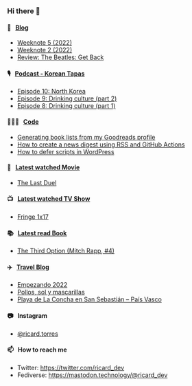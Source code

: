 ### Hi there 👋

#### 📝 &nbsp;&nbsp;[Blog](https://ricard.blog)

- [Weeknote 5 (2022)](https://ricard.blog/weeknote/week-5-2022/)
- [Weeknote 2 (2022)](https://ricard.blog/weeknote/week-2-2022/)
- [Review: The Beatles: Get Back](https://ricard.blog/review/the-beatles-get-back/)

#### 🎙 &nbsp;&nbsp;[Podcast - Korean Tapas](https://koreantapas.show/)

- [Episode 10: North Korea](https://anchor.fm/korean-tapas/episodes/Episode-10-North-Korea-e1eb5d2)
- [Episode 9: Drinking culture (part 2)](https://anchor.fm/korean-tapas/episodes/Episode-9-Drinking-culture-part-2-e1dknui)
- [Episode 8: Drinking culture (part 1)](https://anchor.fm/korean-tapas/episodes/Episode-8-Drinking-culture-part-1-e1d1107)

#### 👨🏻‍💻 &nbsp;&nbsp;[Code](https://ricard.dev)

- [Generating book lists from my Goodreads profile](https://ricard.dev/generating-book-lists-from-my-goodreads-profile/)
- [How to create a news digest using RSS and GitHub Actions](https://ricard.dev/how-to-create-a-news-digest-using-rss-and-github-actions/)
- [How to defer scripts in WordPress](https://ricard.dev/how-to-defer-scripts-in-wordpress/)

#### 🍿 &nbsp;&nbsp;[Latest watched Movie](https://quicoto.github.io/reviews/movies/)

- [The Last Duel](https://quicoto.github.io/reviews/movies/the-last-duel/)

#### 📺 &nbsp;&nbsp;[Latest watched TV Show](https://quicoto.github.io/reviews/tv-shows)

- [Fringe 1x17](https://quicoto.github.io/reviews/tv-shows/fringe/1x17/)

#### 📚 &nbsp;&nbsp;[Latest read Book](https://ricard.blog/books/)

- [The Third Option (Mitch Rapp, #4)](https://www.goodreads.com/review/show/4368213538?utm_medium=api&amp;utm_source=rss)

#### ✈️ &nbsp;&nbsp;[Travel Blog](https://www.quicoto.com/)

- [Empezando 2022](https://www.quicoto.com/empezando-2022/)
- [Pollos, sol y mascarillas](https://www.quicoto.com/pollos-sol-y-mascarillas/)
- [Playa de La Concha en San Sebastián – País Vasco](https://www.quicoto.com/playa-de-la-concha-en-san-sebastian-pais-vasco/)

#### 📷 &nbsp;&nbsp;Instagram
- [@ricard.torres](https://www.instagram.com/ricard.torres/)

#### 📫 &nbsp;&nbsp;How to reach me

- Twitter: https://twitter.com/ricard_dev
- Fediverse: https://mastodon.technology/@ricard_dev
